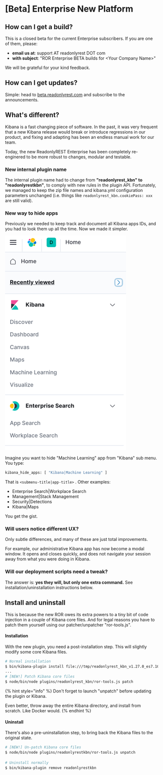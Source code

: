 # \[Beta\] Enterprise New Platform

## How can I get a build?

This is a closed beta for the current Enterprise subscribers. If you are one of them, please:

* **email us at**: support AT readonlyrest DOT com 
* **with subject**: "ROR Enterprise BETA builds for &lt;Your Company Name&gt;"

We will be grateful for your kind feedback.

## How can I get updates?

Simple: head to [beta.readonlyrest.com](https://beta.readonlyrest.com) and subscribe to the announcements.

## What's different?

Kibana is a fast changing piece of software. In the past, it was very frequent that a new Kibana release would break or introduce regressions in our product, and fixing and adapting has been an endless manual work for our team.

Today, the new ReadonlyREST Enterprise has been completely re-enginered to be more robust to changes, modular and testable.

### New internal plugin name

The internal plugin name had to change from **"readonlyrest\_kbn" to "readonlyrestkbn"**, to comply with new rules in the plugin API. Fortunately, we managed to keep the zip file names and kibana.yml configuration parameters unchanged \(i.e. things like `readonlyrest_kbn.cookiePass: xxx` are still valid\).

### New way to hide apps

Previously we needed to keep track and document all Kibana apps IDs, and you had to look them up all the time. Now we made it simpler.

![](.gitbook/assets/image%20%281%29.png)

Imagine you want to hide "Machine Learning" app from "Kibana" sub menu. You type:

```bash
kibana_hide_apps: [ "Kibana|Machine Learning" ]
```

That is `<submenu-title|app-title>` . Other examples:

* Enterprise Search\|Workplace Search
* Management\|Stack Management
* Security\|Detections
* Kibana\|Maps

You get the gist.

### Will users notice different UX?

Only subtle differences, and many of these are just total improvements.

For example, our administrative Kibana app has now become a modal window. It opens and closes quickly, and does not navigate your session away from what you were doing in Kibana.

### Will our deployment scripts need a tweak?

The answer is: **yes they will, but only one extra command.** See installation/uninstallation instructions below.

## **Install and uninstall**

This is because the new ROR owes its extra powers to a tiny bit of code injection in a couple of Kibana core files. And for legal reasons you have to patch them yourself using our patcher/unpatcher "ror-tools.js".

#### Installation

With the new plugin, you need a post-installation step. This will slightly modify some core Kibana files.

```bash
# Normal installation
$ bin/kibana-plugin install file:///tmp/readonlyrest_kbn_v1.27.0_es7.10.1.zip
...
# [NEW!] Patch Kibana core files 
$ node/bin/node plugins/readonlyrest_kbn/ror-tools.js patch
```

{% hint style="info" %}
Don't forget to launch "unpatch" before updating the plugin or Kibana.

Even better, throw away the entire Kibana directory, and install from scratch. Like Docker would.
{% endhint %}

#### Uninstall

There's also a pre-uninstallation step, to bring back the Kibana files to the original state.

```bash
# [NEW!] Un-patch Kibana core files 
$ node/bin/node plugins/readonlyrestkbn/ror-tools.js unpatch

# Uninstall normally
$ bin/kibana-plugin remove readonlyrestkbn
```

